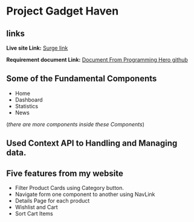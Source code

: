 # Project Gadget Haven

## links
**Live site Link:** [Surge link](https://a8-gadget-have.surge.sh/)

**Requirement document Link:** [Document From Programming Hero github](https://github.com/ProgrammingHero1/B10-A8-gadget-heaven/blob/main/Batch-10_Assignment-08.pdf)


## Some of the Fundamental Components
- Home
- Dashboard
- Statistics
- News

(*there are more components inside these Components*)

## Used Context API to Handling and Managing data.

## Five features from my website
- Filter Product Cards using Category button.
- Navigate form one component to another using NavLink
- Details Page for each product
- Wishlist and Cart 
- Sort Cart Items